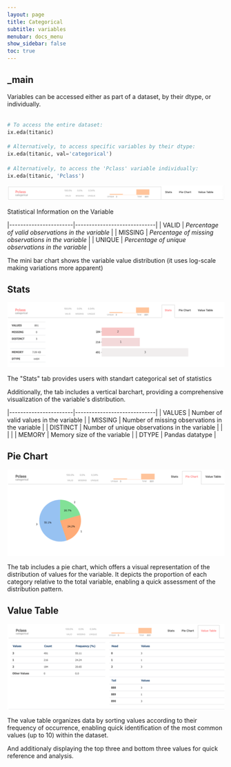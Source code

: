 ```yaml
---
layout: page
title: Categorical
subtitle: variables
menubar: docs_menu
show_sidebar: false
toc: true
---
```


## _main

Variables can be accessed either as part of a dataset, by their dtype, or individually.

```python

# To access the entire dataset:
ix.eda(titanic)

# Alternatively, to access specific variables by their dtype:
ix.eda(titanic, val='categorical')

# Alternatively, to access the 'Pclass' variable individually:
ix.eda(titanic, 'Pclass')
```

![Pairwise sample](/img/cat_main.png)

Statistical Information on the Variable

|-----------------------|-----------------------------|
| VALID | _Percentage of valid observations in the variable_ |
| MISSING | _Percentage of missing observations in the variable_ |
| UNIQUE | _Percentage of unique observations in the variable_ |

The mini bar chart shows the variable value distribution (it uses log-scale making variations more apparent)


## Stats



![Pairwise sample](/img/cat_stats.png)

The "Stats" tab provides users with standart categorical set of statistics

Additionally, the tab includes a vertical barchart, providing a comprehensive visualization of the variable's distribution.

|-----------------------|-----------------------------|
| VALUES | Number of valid values in the variable |
| MISSING | Number of missing observations in the variable |
| DISTINCT | Number of unique observations in the variable |
| | |
| MEMORY | Memory size of the variable |
| DTYPE | Pandas datatype |


## Pie Chart

![Pairwise sample](/img/cat_pie.png)


The tab includes a pie chart, which offers a visual representation of the distribution of values for the variable. It depicts the proportion of each category relative to the total variable, enabling a quick assessment of the distribution pattern.

## Value Table

![Pairwise sample](/img/cat_val.png)

The value table organizes data by sorting values according to their frequency of occurrence, enabling quick identification of the most common values (up to 10) within the dataset.

And additionaly displaying the top three and bottom three values for quick reference and analysis.
